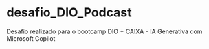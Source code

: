 # desafio_DIO_Podcast
Desafio realizado para o bootcamp DIO + CAIXA - IA Generativa com Microsoft Copilot
